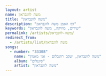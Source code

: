 ```yaml
---
layout: artist
name: משה לוונבראון
title: "משה לוונבראון"
description: "דף האמן משה לוונבראון"
keywords: "שירים, מוזיקה, משה לוונבראון"
permalink: /artists/משה-לוונבראון/
redirect_from:
  - /artists/list/משה לוונבראון
songs:
  - number: "33308"
    name: "משה לוונבראון, יעקב רוזנבלום - אני מאמין"
    album: "סינגלים"
    artist: "משה לוונבראון"
---
```

